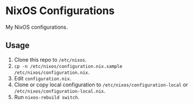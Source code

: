 # NixOS Configurations

My NixOS configurations.

## Usage

1. Clone this repo to `/etc/nixos`.
2. `cp -n /etc/nixos/configuration.nix.sample /etc/nixos/configuration.nix`.
3. Edit `configuration.nix`.
4. Clone or copy local configuration to `/etc/nixos/configuration-local` or `/etc/nixos/configuration-local.nix`.
5. Run `nixos-rebuild switch`.
